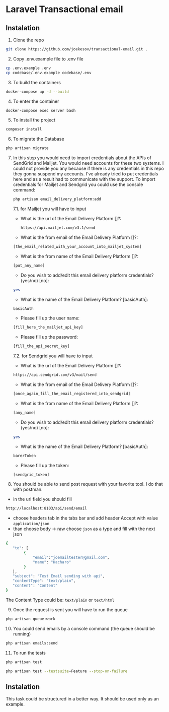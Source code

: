 # Laravel Transactional email

## Instalation
1. Clone the repo 
```bash
git clone https://github.com/joekesov/transactional-email.git .
```

2. Copy .env.example file to .env file
```bash
cp .env.example .env
cp codebase/.env.example codebase/.env
```

3. To build the containers
```bash
docker-compose up -d --build
```

4. To enter the container
```bash
docker-compose exec server bash
```

5. To install the project
```bash
composer install
```

6. To migrate the Database 
```bash
php artisan migrate
```

7. In this step you would need to import credentials about the APIs of SendGrid and Mailjet.
You would need accounts for these two systems. I could not provide you any because if there is
   any credentials in this repo they gonna suspend my accounts. I've already tried to put credentials
   here and as a result had to communicate with the support.
To import credentials for Mailjet and Sendgrid you could use the console command:
   ```bash 
   php artisan email_delivery_platform:add
   ```
   7.1. for Mailjet you will have to input
   - What is the url of the Email Delivery Platform []?:
     ```bash
     https://api.mailjet.com/v3.1/send
     ```
   - What is the from email of the Email Delivery Platform []?:
    ```bash
    [the_email_related_with_your_account_into_mailjet_system]
    ```
   - What is the from name of the Email Delivery Platform []?:
    ```bash
    [put_any_name]
    ```
   - Do you wish to add/edit this email delivery platform credentials? (yes/no) [no]:
    ```bash
    yes
    ```
   - What is the name of the Email Delivery Platform? [basicAuth]:
    ```bash
    basicAuth
    ```
   - Please fill up the user name:
    ```bash
    [fill_here_the_mailjet_api_key]
    ```
   - Please fill up the password:
    ```bash
    [fill_the_api_secret_key]
    ```
   7.2. for Sendgrid you will have to input
   - What is the url of the Email Delivery Platform []?:
    ```bash
    https://api.sendgrid.com/v3/mail/send
    ```
   - What is the from email of the Email Delivery Platform []?:
    ```bash
    [once_again_fill_the_email_registered_into_sendgrid]
    ```
   - What is the from name of the Email Delivery Platform []?:
    ```bash
    [any_name]
    ```
    - Do you wish to add/edit this email delivery platform credentials? (yes/no) [no]:
    ```bash
    yes
    ```
    - What is the name of the Email Delivery Platform? [basicAuth]:
    ```bash
    barerToken
    ```
   - Please fill up the token:
    ```bash
    [sendgrid_token]
    ```

8. You should be able to send post request with your favorite tool. I do that with postman.
- in the url field you should fill
```bash
http://localhost:8103/api/send/email
```
- choose headers tab in the tabs bar and add header Accept with value `application/json`
- than choose body -> raw choose `json` as a type and fill with the next json
```bash
{
   "to": [
        {
            "email":"joemailtester@gmail.com",
            "name": "Hacharo"
        }
   ],
   "subject": "Test Email sending with api",
   "contentType": "text/plain",
   "content": "Content"
}
```
The Content Type could be: `text/plain` or `text/html`

9. Once the request is sent you will have to run the queue
```bash
php artisan queue:work
```

10. You could send emails by a console command (the queue should be running)
```bash
php artisan emails:send
```

11. To run the tests
```bash
php artisan test

php artisan test --testsuite=Feature --stop-on-failure
```

## Instalation
This task could be structured in a better way. It should be used only as an example.